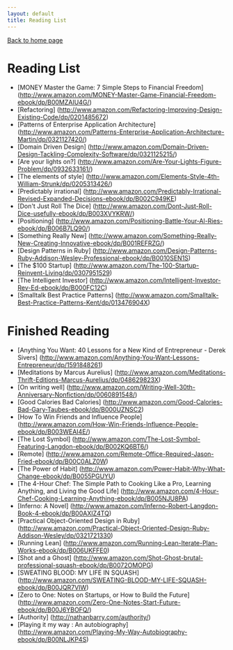 ```yaml
---
layout: default
title: Reading List
--- 
```

<div class="home-link-container">
	<a href="/" title="home">Back to home page</a>
</div>

# Reading List
* [MONEY Master the Game: 7 Simple Steps to Financial Freedom]
(http://www.amazon.com/MONEY-Master-Game-Financial-Freedom-ebook/dp/B00MZAIU4G/)
* [Refactoring]
(http://www.amazon.com/Refactoring-Improving-Design-Existing-Code/dp/0201485672)
* [Patterns of Enterprise Application Architecture]
(http://www.amazon.com/Patterns-Enterprise-Application-Architecture-Martin/dp/0321127420/)
* [Domain Driven Design]
(http://www.amazon.com/Domain-Driven-Design-Tackling-Complexity-Software/dp/0321125215/)
* [Are your lights on?]
(http://www.amazon.com/Are-Your-Lights-Figure-Problem/dp/0932633161/)
* [The elements of style]
(http://www.amazon.com/Elements-Style-4th-William-Strunk/dp/0205313426/)
* [Predictably irrational]
(http://www.amazon.com/Predictably-Irrational-Revised-Expanded-Decisions-ebook/dp/B002C949KE)
* [Don't Just Roll The Dice]
(http://www.amazon.com/Dont-Just-Roll-Dice-usefully-ebook/dp/B003XVYKRW/)
* [Positioning]
(http://www.amazon.com/Positioning-Battle-Your-Al-Ries-ebook/dp/B006B7LQ90/)
* [Something Really New]
(http://www.amazon.com/Something-Really-New-Creating-Innovative-ebook/dp/B001REFRZG/)
* [Design Patterns in Ruby]
(http://www.amazon.com/Design-Patterns-Ruby-Addison-Wesley-Professional-ebook/dp/B0010SEN1S)
* [The $100 Startup]
(http://www.amazon.com/The-100-Startup-Reinvent-Living/dp/0307951529)
* [The Intelligent Investor]
(http://www.amazon.com/Intelligent-Investor-Rev-Ed-ebook/dp/B000FC12C)
* [Smalltalk Best Practice Patterns]
(http://www.amazon.com/Smalltalk-Best-Practice-Patterns-Kent/dp/013476904X)


# Finished Reading
* [Anything You Want: 40 Lessons for a New Kind of Entrepreneur - Derek Sivers]
(http://www.amazon.com/Anything-You-Want-Lessons-Entrepreneur/dp/1591848261)
* [Meditations by Marcus Aurelius]
(http://www.amazon.com/Meditations-Thrift-Editions-Marcus-Aurelius/dp/048629823X)
* [On writing well]
(http://www.amazon.com/Writing-Well-30th-Anniversary-Nonfiction/dp/0060891548/)
* [Good Calories Bad Calories]
(http://www.amazon.com/Good-Calories-Bad-Gary-Taubes-ebook/dp/B000UZNSC2)
* [How To Win Friends and Influence People]
(http://www.amazon.com/How-Win-Friends-Influence-People-ebook/dp/B003WEAI4E/)
* [The Lost Symbol]
(http://www.amazon.com/The-Lost-Symbol-Featuring-Langdon-ebook/dp/B002KQ6BT6/)
* [Remote]
(http://www.amazon.com/Remote-Office-Required-Jason-Fried-ebook/dp/B00C0ALZ0W)
* [The Power of Habit]
(http://www.amazon.com/Power-Habit-Why-What-Change-ebook/dp/B0055PGUYU)
* [The 4-Hour Chef: The Simple Path to Cooking Like a Pro, Learning Anything, and Living the Good Life]
(http://www.amazon.com/4-Hour-Chef-Cooking-Learning-Anything-ebook/dp/B005NJU8PA)
* [Inferno: A Novel]
(http://www.amazon.com/Inferno-Robert-Langdon-Book-4-ebook/dp/B00AXIZ4TQ)
* [Practical Object-Oriented Design in Ruby]
(http://www.amazon.com/Practical-Object-Oriented-Design-Ruby-Addison-Wesley/dp/0321721330)
* [Running Lean]
(http://www.amazon.com/Running-Lean-Iterate-Plan-Works-ebook/dp/B006UKFFE0)
* [Shot and a Ghost]
(http://www.amazon.com/Shot-Ghost-brutal-professional-squash-ebook/dp/B0072OMOPG)
* [SWEATING BLOOD: MY LIFE IN SQUASH]
(http://www.amazon.com/SWEATING-BLOOD-MY-LIFE-SQUASH-ebook/dp/B00JQR7VIW)
* [Zero to One: Notes on Startups, or How to Build the Future]
(http://www.amazon.com/Zero-One-Notes-Start-Future-ebook/dp/B00J6YBOFQ/)
* [Authority]
(http://nathanbarry.com/authority/)
* [Playing it my way : An autobiography]
(http://www.amazon.com/Playing-My-Way-Autobiography-ebook/dp/B00NLJKP4S)